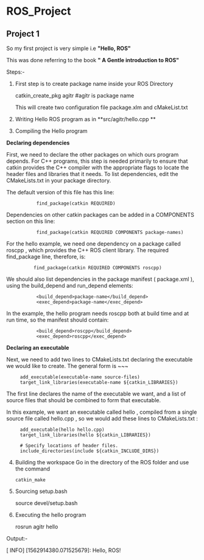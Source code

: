 
# ROS_Project


## Project 1

So my first project is very simple i.e **"Hello, ROS"**

This was done referring to the book **" A Gentle introduction to ROS"**

Steps:-

1) First step is to create package name inside your ROS Directory

      catkin_create_pkg agitr #agitr is package name
      
   This will create two configuration file package.xlm and cMakeList.txt

2) Writing Hello ROS program as in **src/agitr/hello.cpp **

3) Compiling the Hello program

**Declaring dependencies**

   First, we need to declare the other packages on which ours program depends. For C++ programs, this step is needed
   primarily to ensure that catkin provides the C++ compiler with the appropriate flags to locate the header files and
   libraries that it needs. To list dependencies, edit the CMakeLists.txt in your package directory.

   The default version of this file has this line:

               find_package(catkin REQUIRED)

   Dependencies on other catkin packages can be added in a COMPONENTS section on this line:

               find_package(catkin REQUIRED COMPONENTS package-names)


   For the hello example, we need one dependency on a package called roscpp , which provides the C++ ROS client library. The
   required find_package line, therefore, is:

              find_package(catkin REQUIRED COMPONENTS roscpp)


   We should also list dependencies in the package manifest ( package.xml ), using the build_depend and run_depend elements:

               <build_depend>package-name</build_depend>
               <exec_depend>package-name</exec_depend>
   
   In the example, the hello program needs roscpp both at build time and at run time, so the manifest should contain:

               <build_depend>roscpp</build_depend>
               <exec_depend>roscpp</exec_depend>
               
**Declaring an executable**

Next, we need to add two lines to CMakeLists.txt declaring the executable we would like to create. The general form is ~~~

         add_executable(executable-name source-files)
         target_link_libraries(executable-name ${catkin_LIBRARIES})
         
         
The first line declares the name of the executable we want, and a list of source files that should be combined to form that executable.

In this example, we want an executable called hello , compiled from a single source file called hello.cpp , so we would add these lines to CMakeLists.txt :

         
         
         add_executable(hello hello.cpp)
         target_link_libraries(hello ${catkin_LIBRARIES})
         
         # Specify locations of header files.
         include_directories(include ${catkin_INCLUDE_DIRS})
         
         
4) Building the workspace
      Go in the directory of the ROS folder and use the command

       catkin_make

5) Sourcing setup.bash

      source devel/setup.bash

6) Executing the hello program

      rosrun agitr hello

Output:-

[ INFO] [1562914380.071525679]: Hello, ROS!
